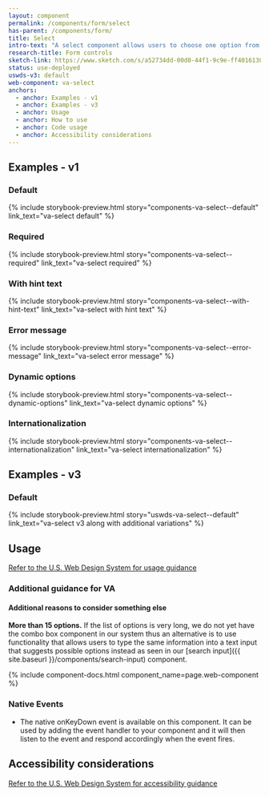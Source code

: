 ```yaml
---
layout: component
permalink: /components/form/select
has-parent: /components/form/
title: Select
intro-text: "A select component allows users to choose one option from a menu."
research-title: Form controls
sketch-link: https://www.sketch.com/s/a52734dd-00d0-44f1-9c9e-ff4016130e5c/p/93AD583C-43C8-40A6-9363-36D3CC2C2AAD/canvas
status: use-deployed
uswds-v3: default
web-component: va-select
anchors:
  - anchor: Examples - v1
  - anchor: Examples - v3
  - anchor: Usage
  - anchor: How to use
  - anchor: Code usage
  - anchor: Accessibility considerations
---
```


## Examples - v1

### Default

{% include storybook-preview.html story="components-va-select--default" link_text="va-select default" %}

### Required

{% include storybook-preview.html story="components-va-select--required" link_text="va-select required" %}

### With hint text

{% include storybook-preview.html story="components-va-select--with-hint-text" link_text="va-select with hint text" %}

### Error message

{% include storybook-preview.html story="components-va-select--error-message" link_text="va-select error message" %}

### Dynamic options

{% include storybook-preview.html story="components-va-select--dynamic-options" link_text="va-select dynamic options" %}

### Internationalization

{% include storybook-preview.html story="components-va-select--internationalization" link_text="va-select internationalization" %}

## Examples - v3

### Default

{% include storybook-preview.html story="uswds-va-select--default" link_text="va-select v3 along with additional variations" %}


## Usage

<a class="vads-c-action-link--blue" href="https://designsystem.digital.gov/components/select/">Refer to the U.S. Web Design System for usage guidance</a>

### Additional guidance for VA

#### Additional reasons to consider something else

**More than 15 options.** If the list of options is very long, we do not yet have the combo box component in our system thus an alternative is to use functionality that allows users to type the same information into a text input that suggests possible options instead as seen in our [search input]({{ site.baseurl }}/components/search-input) component.

{% include component-docs.html component_name=page.web-component %}

### Native Events

- The native onKeyDown event is available on this component. It can be used by adding the event handler to your component and it will then listen to the event and respond accordingly when the event fires.


## Accessibility considerations

<a class="vads-c-action-link--blue" href="https://designsystem.digital.gov/components/select/#accessibility-select">Refer to the U.S. Web Design System for accessibility guidance</a>
